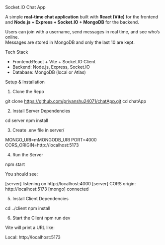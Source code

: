  Socket.IO Chat App

A simple **real-time chat application** built with **React (Vite)** for the frontend and **Node.js + Express + Socket.IO + MongoDB** for the backend.  

Users can join with a username, send messages in real time, and see who’s online.  
Messages are stored in MongoDB and only the last 10 are kept.



 Tech Stack

- Frontend:React + Vite + Socket.IO Client  
- Backend:  Node.js, Express, Socket.IO  
- Database: MongoDB (local or Atlas)  



 Setup & Installation

1. Clone the Repo

git clone https://github.com/priyanshu24071/chatApp.git
cd chatApp

2. Install Server Dependencies

cd server
npm install

3. Create .env file in server/

MONGO_URI=mMONGODB_URI
PORT=4000
CORS_ORIGIN=http://localhost:5173

4. Run the Server

npm start


You should see:

[server] listening on http://localhost:4000
[server] CORS origin: http://localhost:5173
[mongo] connected

5. Install Client Dependencies

cd ../client
npm install

6. Start the Client
npm run dev

Vite will print a URL like:

Local:   http://localhost:5173